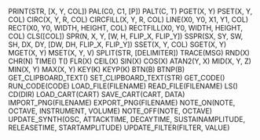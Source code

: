 PRINT(STR, [X, Y, COL])
PAL(C0, C1, [P])
PALT(C, T)
PGET(X, Y)
PSET(X, Y, COL)
CIRC(X, Y, R, COL)
CIRCFILL(X, Y, R, COL)
LINE(X0, Y0, X1, Y1, COL)
RECT(X0, Y0, WIDTH, HEIGHT, COL)
RECTFILL(X0, Y0, WIDTH, HEIGHT, COL)
CLS([COL])
SPR(N, X, Y, [W, H, FLIP_X, FLIP_Y])
SSPR(SX, SY, SW, SH, DX, DY, [DW, DH, FLIP_X, FLIP_Y])
SSET(X, Y, COL)
SGET(X, Y)
MGET(X, Y)
MSET(X, Y, V)
SPLIT(STR, [DELIMITER])
TRACE(MSG)
RND(X)
CHR(N)
TIME()
T()
FLR(X)
CEIL(X)
SIN(X)
COS(X)
ATAN2(Y, X)
MID(X, Y, Z)
MIN(X, Y)
MAX(X, Y)
KEY(K)
KEYP(K)
BTN(B)
BTNP(B)
GET_CLIPBOARD_TEXT()
SET_CLIPBOARD_TEXT(STR)
GET_CODE()
RUN_CODE(CODE)
LOAD_FILE(FILENAME)
READ_FILE(FILENAME)
LS()
CD(DIR)
LOAD_CART(CART)
SAVE_CART(CART, DATA)
IMPORT_PNG(FILENAME)
EXPORT_PNG(FILENAME)
NOTE_ON(NOTE, OCTAVE, INSTRUMENT, VOLUME)
NOTE_OFF(NOTE, OCTAVE)
UPDATE_SYNTH(OSC, ATTACKTIME, DECAYTIME, SUSTAINAMPLITUDE, RELEASETIME, STARTAMPLITUDE)
UPDATE_FILTER(FILTER, VALUE)